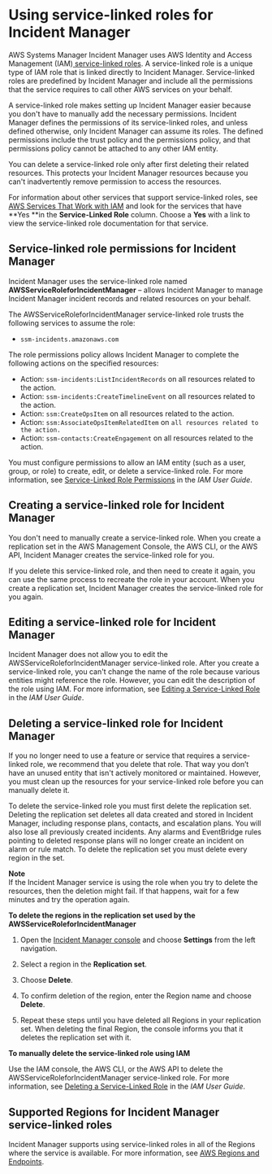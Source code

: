 # Using service\-linked roles for Incident Manager<a name="using-service-linked-roles"></a>

AWS Systems Manager Incident Manager uses AWS Identity and Access Management \(IAM\)[ service\-linked roles](https://docs.aws.amazon.com/IAM/latest/UserGuide/id_roles_terms-and-concepts.html#iam-term-service-linked-role)\. A service\-linked role is a unique type of IAM role that is linked directly to Incident Manager\. Service\-linked roles are predefined by Incident Manager and include all the permissions that the service requires to call other AWS services on your behalf\. 

A service\-linked role makes setting up Incident Manager easier because you don't have to manually add the necessary permissions\. Incident Manager defines the permissions of its service\-linked roles, and unless defined otherwise, only Incident Manager can assume its roles\. The defined permissions include the trust policy and the permissions policy, and that permissions policy cannot be attached to any other IAM entity\.

You can delete a service\-linked role only after first deleting their related resources\. This protects your Incident Manager resources because you can't inadvertently remove permission to access the resources\.

For information about other services that support service\-linked roles, see [AWS Services That Work with IAM](https://docs.aws.amazon.com/IAM/latest/UserGuide/reference_aws-services-that-work-with-iam.html) and look for the services that have **Yes **in the **Service\-Linked Role** column\. Choose a **Yes** with a link to view the service\-linked role documentation for that service\.

## Service\-linked role permissions for Incident Manager<a name="slr-permissions"></a>

Incident Manager uses the service\-linked role named **AWSServiceRoleforIncidentManager** – allows Incident Manager to manage Incident Manager incident records and related resources on your behalf\.

The AWSServiceRoleforIncidentManager service\-linked role trusts the following services to assume the role:
+ `ssm-incidents.amazonaws.com`

The role permissions policy allows Incident Manager to complete the following actions on the specified resources:
+ Action: `ssm-incidents:ListIncidentRecords` on all resources related to the action\.
+ Action: `ssm-incidents:CreateTimelineEvent` on all resources related to the action\.
+ Action: `ssm:CreateOpsItem` on all resources related to the action\.
+ Action: `ssm:AssociateOpsItemRelatedItem` on `all resources related to the action.`
+ Action: `ssm-contacts:CreateEngagement` on all resources related to the action\.

You must configure permissions to allow an IAM entity \(such as a user, group, or role\) to create, edit, or delete a service\-linked role\. For more information, see [Service\-Linked Role Permissions](https://docs.aws.amazon.com/IAM/latest/UserGuide/using-service-linked-roles.html#service-linked-role-permissions) in the *IAM User Guide*\.

## Creating a service\-linked role for Incident Manager<a name="create-slr"></a>

You don't need to manually create a service\-linked role\. When you create a replication set in the AWS Management Console, the AWS CLI, or the AWS API, Incident Manager creates the service\-linked role for you\. 

If you delete this service\-linked role, and then need to create it again, you can use the same process to recreate the role in your account\. When you create a replication set, Incident Manager creates the service\-linked role for you again\. 

## Editing a service\-linked role for Incident Manager<a name="edit-slr"></a>

Incident Manager does not allow you to edit the AWSServiceRoleforIncidentManager service\-linked role\. After you create a service\-linked role, you can't change the name of the role because various entities might reference the role\. However, you can edit the description of the role using IAM\. For more information, see [Editing a Service\-Linked Role](https://docs.aws.amazon.com/IAM/latest/UserGuide/using-service-linked-roles.html#edit-service-linked-role) in the *IAM User Guide*\.

## Deleting a service\-linked role for Incident Manager<a name="delete-slr"></a>

If you no longer need to use a feature or service that requires a service\-linked role, we recommend that you delete that role\. That way you don’t have an unused entity that isn't actively monitored or maintained\. However, you must clean up the resources for your service\-linked role before you can manually delete it\.

To delete the service\-linked role you must first delete the replication set\. Deleting the replication set deletes all data created and stored in Incident Manager, including response plans, contacts, and escalation plans\. You will also lose all previously created incidents\. Any alarms and EventBridge rules pointing to deleted response plans will no longer create an incident on alarm or rule match\. To delete the replication set you must delete every region in the set\.

**Note**  
If the Incident Manager service is using the role when you try to delete the resources, then the deletion might fail\. If that happens, wait for a few minutes and try the operation again\.

**To delete the regions in the replication set used by the AWSServiceRoleforIncidentManager**

1. Open the [Incident Manager console](https://console.aws.amazon.com/systems-manager/incidents/home) and choose **Settings** from the left navigation\.

1. Select a region in the **Replication set**\. 

1. Choose **Delete**\.

1. To confirm deletion of the region, enter the Region name and choose **Delete**\.

1. Repeat these steps until you have deleted all Regions in your replication set\. When deleting the final Region, the console informs you that it deletes the replication set with it\.

**To manually delete the service\-linked role using IAM**

Use the IAM console, the AWS CLI, or the AWS API to delete the AWSServiceRoleforIncidentManager service\-linked role\. For more information, see [Deleting a Service\-Linked Role](https://docs.aws.amazon.com/IAM/latest/UserGuide/using-service-linked-roles.html#delete-service-linked-role) in the *IAM User Guide*\.

## Supported Regions for Incident Manager service\-linked roles<a name="slr-regions"></a>

Incident Manager supports using service\-linked roles in all of the Regions where the service is available\. For more information, see [AWS Regions and Endpoints](https://docs.aws.amazon.com/general/latest/gr/rande.html)\.